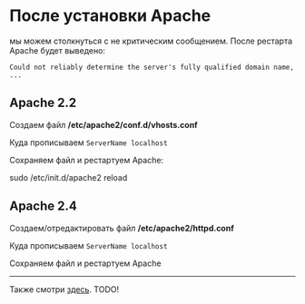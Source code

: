 # После установки Apache

мы можем столкнуться с не критическим сообщением. После рестарта Apache будет выведено:

`Could not reliably determine the server's fully qualified domain name, ...`

## Apache 2.2

Создаем файл **/etc/apache2/conf.d/vhosts.conf**

Куда прописываем `ServerName localhost`

Cохраняем файл и рестартуем Apache:

  sudo /etc/init.d/apache2 reload

## Apache 2.4

Создаем/отредактировать файл **/etc/apache2/httpd.conf**

Куда прописываем `ServerName localhost`

Cохраняем файл и рестартуем Apache

----

Также смотри [здесь](apache:dirs_n_files_ubuntu#warn). 
<span class="red">TODO!</span>
